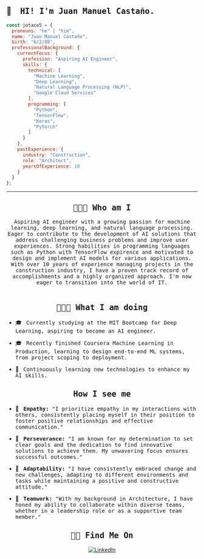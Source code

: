 <h2> 👋 &nbsp;<samp> HI! I'm Juan Manuel Castaño.</h2>

```js
const jotace5 = {
  pronouns: "he" | "him",
  name: "Juan Manuel Castaño",
  birth: "6/2/88",
  professionalBackground: {
    currentFocus: {
      profession: "Aspiring AI Engineer",
      skills: {
        technical: [
          "Machine Learning",
          "Deep Learning",
          "Natural Language Processing (NLP)",
          "Google Cloud Services"
        ],
        programming: [
          "Python",
          "TensorFlow",
          "Keras",
          "PyTorch"
        ]
      }
    },
    pastExperience: {
      industry: "Construction",
      role: "Architect",
      yearsOfExperience: 10
    }
  }
};
```
<hr>

<h2 align="center"> <samp> 👨🏻‍💻 Who am I </h2>
<p align="center">
  <samp> Aspiring AI engineer with a growing passion for machine learning, deep learning, and natural language processing. Eager to contribute to the development of AI solutions that address challenging business problems and improve user experiences. Strong habilities in programming languages such as Python with TensorFlow expirence and motivated to design and implement AI models for various applications. 
  With over 10 years of experience managing projects in the construction industry, I have a proven track record of accomplishments and a highly organized approach. I'm now eager to transition into the world of IT.
  </samp>
  <br> <br>


<h2 align="center"> <samp> 👨🏻‍💻 What I am doing</h2>

- 🎓 &nbsp; <samp> Currently studying at the MIT Bootcamp for Deep Learning, aspiring to become an AI engineer.</samp>

- 🎓 &nbsp; <samp> Recently finished Coursera Machine Learning in Production, learning to design end-to-end ML systems, from project scoping to deployment.</samp>

- 🌱 &nbsp; <samp> Continuously learning new technologies to enhance my AI skills.</samp>




<h2 align="center"> <samp> How I see me </samp> 
</h3>

- 🤝 &nbsp; <samp> **Empathy:** "I prioritize empathy in my interactions with others, consistently placing myself in their position to foster positive relationships and effective communication."</samp>
   
- 🎯 &nbsp; <samp> **Perseverance:** "I am known for my determination to set clear goals and the dedication to find innovative solutions to achieve them. My unwavering focus ensures successful outcomes."</samp>

- 🌱 &nbsp; <samp> **Adaptability:** "I have consistently embraced change and new challenges, adapting to different environments and tasks while maintaining a positive and constructive attitude."</samp>

- 👥 &nbsp; <samp> **Teamwork:** "With my background in Architecture, I have honed my ability to collaborate within diverse teams, whether in a leadership role or as a supportive team member."</samp> 
</h2>

<h2 align="center"> <samp> 🤝🏻&nbsp;Find Me On </samp> </h3> </p>

<p align="center">
  <a href="https://www.linkedin.com/in/juancastanop/"><img alt="LinkedIn" src="https://img.shields.io/badge/LinkedIn-blue?style=flat-square&logo=linkedin"></a>
</p>
